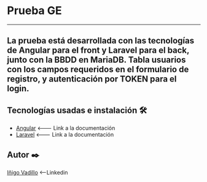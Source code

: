 # Prueba GE
---
La prueba está desarrollada con las tecnologías de Angular para el front y Laravel para el back, junto con la BBDD en MariaDB.
Tabla usuarios con los campos requeridos en el formulario de registro, y autenticación por TOKEN para el login.
---
## Tecnologías usadas e instalación 🛠️

* [Angular](https://angular.io/) <--- Link a la documentación
* [Laravel](https://laravel.com/) <--- Link a la documentación


## **Autor** ✒️

[Iñigo Vadillo](https://www.linkedin.com/in/i%C3%B1igovadilloruiz/) <--Linkedin
